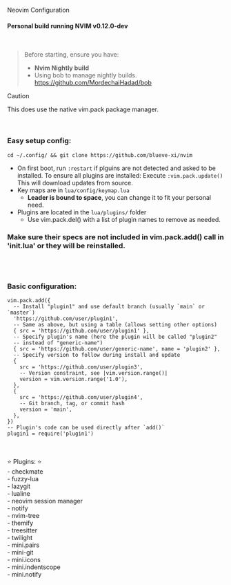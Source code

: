 Neovim Configuration

#### Personal build running NVIM v0.12.0-dev

<br>

> Before starting, ensure you have:
> - **Nvim Nightly build** 
> - Using bob to manage nightly builds. https://github.com/MordechaiHadad/bob <br>

> [!CAUTION] 
> This does use the native vim.pack package manager.

<br> 

### Easy setup config:
```
cd ~/.config/ && git clone https://github.com/blueve-xi/nvim
```
- On first boot, run `:restart` if plguins are not detected and asked to be installed. To ensure all plugins are installed: Execute `:vim.pack.update()` This will download updates from source.
- Key maps are in `lua/config/keymap.lua`
    * **Leader is bound to space**, you can change it to fit your personal need.
- Plugins are located in the `lua/plugins/` folder
    *  Use vim.pack.del() with a list of plugin names to remove as needed.
### Make sure their specs are not included in vim.pack.add() call in 'init.lua' or they will be reinstalled. ###

<br>

<br>

### Basic configuration:
```
vim.pack.add({
  -- Install "plugin1" and use default branch (usually `main` or `master`)
  'https://github.com/user/plugin1',
  -- Same as above, but using a table (allows setting other options)
  { src = 'https://github.com/user/plugin1' },
  -- Specify plugin's name (here the plugin will be called "plugin2"
  -- instead of "generic-name")
  { src = 'https://github.com/user/generic-name', name = 'plugin2' },
  -- Specify version to follow during install and update
  {
    src = 'https://github.com/user/plugin3',
    -- Version constraint, see |vim.version.range()|
    version = vim.version.range('1.0'),
  },
  {
    src = 'https://github.com/user/plugin4',
    -- Git branch, tag, or commit hash
    version = 'main',
  },
})
-- Plugin's code can be used directly after `add()`
plugin1 = require('plugin1')
```
<br>

<br>
⭐ Plugins: ⭐ <br>
- checkmate <br>
- fuzzy-lua <br>
- lazygit <br>
- lualine <br>
- neovim session manager <br>
- notify <br>
- nvim-tree <br>
- themify <br>
- treesitter <br>
- twilight <br>
- mini.pairs <br>
- mini-git <br>
- mini.icons <br>
- mini.indentscope <br>
- mini.notify <br>
<br>
